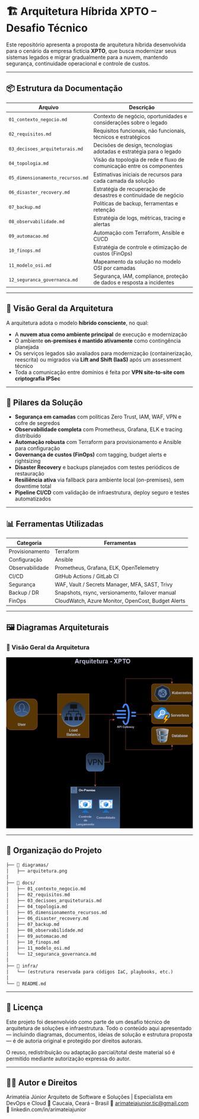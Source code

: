 # 🏗️ Arquitetura Híbrida XPTO – Desafio Técnico

Este repositório apresenta a proposta de arquitetura híbrida desenvolvida para o cenário da empresa fictícia **XPTO**, que busca modernizar seus sistemas legados e migrar gradualmente para a nuvem, mantendo segurança, continuidade operacional e controle de custos.

---

## 📦 Estrutura da Documentação

| Arquivo                          | Descrição                                                              |
| -------------------------------- | ---------------------------------------------------------------------- |
| `01_contexto_negocio.md`         | Contexto de negócio, oportunidades e considerações sobre o legado      |
| `02_requisitos.md`               | Requisitos funcionais, não funcionais, técnicos e estratégicos         |
| `03_decisoes_arquiteturais.md`   | Decisões de design, tecnologias adotadas e estratégia para o legado    |
| `04_topologia.md`                | Visão da topologia de rede e fluxo de comunicação entre os componentes |
| `05_dimensionamento_recursos.md` | Estimativas iniciais de recursos para cada camada da solução           |
| `06_disaster_recovery.md`        | Estratégia de recuperação de desastres e continuidade de negócio       |
| `07_backup.md`                   | Políticas de backup, ferramentas e retenção                            |
| `08_observabilidade.md`          | Estratégia de logs, métricas, tracing e alertas                        |
| `09_automacao.md`                | Automação com Terraform, Ansible e CI/CD                               |
| `10_finops.md`                   | Estratégia de controle e otimização de custos (FinOps)                 |
| `11_modelo_osi.md`               | Mapeamento da solução no modelo OSI por camadas                        |
| `12_seguranca_governanca.md`     | Segurança, IAM, compliance, proteção de dados e resposta a incidentes  |

---

## 🧭 Visão Geral da Arquitetura

A arquitetura adota o modelo **híbrido consciente**, no qual:

- A **nuvem atua como ambiente principal** de execução e modernização
- O ambiente **on-premises é mantido ativamente** como contingência planejada
- Os serviços legados são avaliados para modernização (containerização, reescrita) ou migrados via **Lift and Shift (IaaS)** após um assessment técnico
- Toda a comunicação entre domínios é feita por **VPN site-to-site com criptografia IPSec**

---

## 🔐 Pilares da Solução

- **Segurança em camadas** com políticas Zero Trust, IAM, WAF, VPN e cofre de segredos
- **Observabilidade completa** com Prometheus, Grafana, ELK e tracing distribuído
- **Automação robusta** com Terraform para provisionamento e Ansible para configuração
- **Governança de custos (FinOps)** com tagging, budget alerts e rightsizing
- **Disaster Recovery** e backups planejados com testes periódicos de restauração
- **Resiliência ativa** via fallback para ambiente local (on-premises), sem downtime total
- **Pipeline CI/CD** com validação de infraestrutura, deploy seguro e testes automatizados

---

## 📊 Ferramentas Utilizadas

| Categoria       | Ferramentas                                        |
| --------------- | -------------------------------------------------- |
| Provisionamento | Terraform                                          |
| Configuração    | Ansible                                            |
| Observabilidade | Prometheus, Grafana, ELK, OpenTelemetry            |
| CI/CD           | GitHub Actions / GitLab CI                         |
| Segurança       | WAF, Vault / Secrets Manager, MFA, SAST, Trivy     |
| Backup / DR     | Snapshots, rsync, versionamento, failover manual   |
| FinOps          | CloudWatch, Azure Monitor, OpenCost, Budget Alerts |

---

## 🖼️ Diagramas Arquiteturais

### 🔷 Visão Geral da Arquitetura

![Arquitetura Híbrida](./diagramas/arquitetura.png)

---

## 📂 Organização do Projeto

```plaintext
├── 📁 diagramas/
│   ├── arquitetura.png
│
├── 📁 docs/
│   ├── 01_contexto_negocio.md
│   ├── 02_requisitos.md
│   ├── 03_decisoes_arquiteturais.md
│   ├── 04_topologia.md
│   ├── 05_dimensionamento_recursos.md
│   ├── 06_disaster_recovery.md
│   ├── 07_backup.md
│   ├── 08_observabilidade.md
│   ├── 09_automacao.md
│   ├── 10_finops.md
│   ├── 11_modelo_osi.md
│   └── 12_seguranca_governanca.md
│
├── 📁 infra/
│   └── (estrutura reservada para códigos IaC, playbooks, etc.)
│
└── 📄 README.md
```

---

## 📜 Licença

Este projeto foi desenvolvido como parte de um desafio técnico de arquitetura de soluções e infraestrutura. Todo o conteúdo aqui apresentado — incluindo diagramas, documentos, ideias de solução e estrutura proposta — é de autoria original e protegido por direitos autorais.

O reuso, redistribuição ou adaptação parcial/total deste material só é permitido mediante autorização expressa do autor.

---

## 👨‍💻 Autor e Direitos

Arimatéia Júnior
Arquiteto de Software e Soluções | Especialista em DevOps e Cloud
📍 Caucaia, Ceará – Brasil
📧 arimateiajunior.tic@gmail.com
🔗 linkedin.com/in/arimateiajunior
